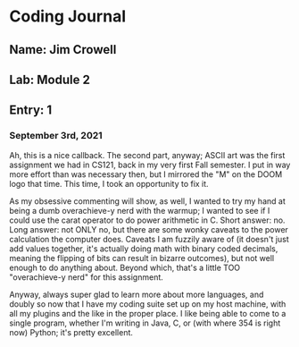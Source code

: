# Coding Journal
## Name: Jim Crowell
## Lab: Module 2
## Entry: 1
### September 3rd, 2021
Ah, this is a nice callback. The second part, anyway; ASCII art was the first assignment we had in CS121, back in my very first Fall semester. I put in way more effort than was necessary then, but I mirrored the "M" on the DOOM logo that time. This time, I took an opportunity to fix it.

As my obsessive commenting will show, as well, I wanted to try my hand at being a dumb overachieve-y nerd with the warmup; I wanted to see if I could use the carat operator to do power arithmetic in C. Short answer: no. Long answer: not ONLY no, but there are some wonky caveats to the power calculation the computer does. Caveats I am fuzzily aware of (it doesn't just add values together, it's actually doing math with binary coded decimals, meaning the flipping of bits can result in bizarre outcomes), but not well enough to do anything about. Beyond which, that's a little TOO "overachieve-y nerd" for this assignment.

Anyway, always super glad to learn more about more languages, and doubly so now that I have my coding suite set up on my host machine, with all my plugins and the like in the proper place. I like being able to come to a single program, whether I'm writing in Java, C, or (with where 354 is right now) Python; it's pretty excellent.